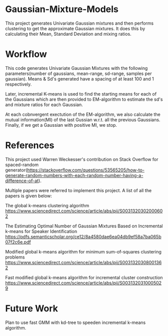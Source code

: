 # Gaussian-Mixture-Models
This project generates Univariate Gaussian mixtures and then performs clustering to get the approximate Gaussian mixtures. It does this by calculating their Mean, Standard Deviation and mixing ratios.

# Workflow
This code generates Univariate Gaussian Mixtures with the following parameters(number of gaussians, mean-range, sd-range, samples per gaussian). Means & Sd's generated have a spacing of at least 100 and 1 respectively.

Later, incremental K-means is used to find the starting means for each of the Gaussians which are then provided to EM-algorithm to estimate the sd's and mixture ratios for each Gaussian. 

At each cobnvergent exectution of the EM-algorithm, we also calculate the mutual information(MI) of the last Gussian w.r.t. all the previous Gaussians. Finally, if we get a Gaussian with positive MI, we stop.

# References
This project used Warren Weckesser's contribution on Stack Overflow for spaced-random generator(https://stackoverflow.com/questions/53565205/how-to-generate-random-numbers-with-each-random-number-having-a-difference-of-at).

Multiple papers were referred to implement this project. A list of all the papers is given below:

The global k-means clustering algorithm
https://www.sciencedirect.com/science/article/abs/pii/S0031320302000602

The Estimating Optimal Number of Gaussian Mixtures
Based on Incremental k-means for Speaker Identification
https://pdfs.semanticscholar.org/ce12/8a4580dae6ea04db9ef58a7ba065b07f2c6e.pdf

Modified global k-means algorithm for minimum sum-of-squares clustering problems
https://www.sciencedirect.com/science/article/abs/pii/S0031320308001362

Fast modified global k-means algorithm for incremental cluster construction
https://www.sciencedirect.com/science/article/abs/pii/S0031320310005029

# Future Work
Plan to use fast GMM with kd-tree to speeden incremental k-means algorithm.
